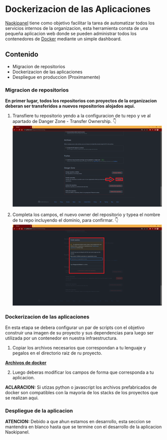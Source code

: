 # Dockerizacion de las Aplicaciones

[Naokipanel](https://github.com/naoki-solutions/naokipanel) tiene como objetivo facilitar la tarea de automatizar todos los servicios internos de la organizacion, esta herramienta consta de una pequeña aplicacion web donde se pueden administrar todos los contenedores de [Docker](https://docker.com) mediante un simple dashboard.

## Contenido

* Migracion de repositorios 
* Dockerizacion de las aplicaciones
* Despliegue en produccion (Proximamente)

### Migracion de repositorios 

**En primer lugar, todos los repositorios con proyectos de la organizacion deberan ser transferidos a nuevos repositorios alojados aqui.**

1) Transfiere tu repositorio yendo a la configuracion de tu repo y ve al apartado de Danger Zone - Transfer Ownership. 👇
![Section 1](/assets/img/section1-transfer.png)

2) Completa los campos, el nuevo owner del repositorio y typea el nombre de tu repo incluyendo el dominio, para confirmar. 👇
![Section 2](/assets/img/section2-transfer.png)

### Dockerizacion de las aplicaciones

En esta etapa se debera configurar un par de scripts con el objetivo construir una imagen de su proyecto y sus dependencias para luego ser utilizada por un contenedor en nuestra infraestructura.

1) Copiar los archivos necesarios que correspondan a tu lenguaje y pegalos en el directorio raiz de ru proyecto.

[**Archivos de docker**](https://github.com/naoki-solutions/Services-Demo-Template)

2) Luego deberas modificar los campos de forma que corresponda a tu aplicacion.

**ACLARACION:** Si utizas python o javascript los archivos prefabricados de docker son compatibles con la mayoria de los stacks de los proyectos que se realizan aqui.

### Despliegue de la aplicacion

**ATENCION:** Debido a que ahun estamos en desarrollo, esta seccion se mantendra en blanco hasta que se termine con el desarrollo de la aplicacion Naokipanel.
